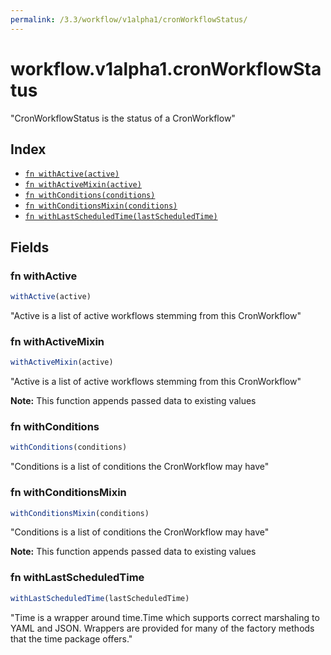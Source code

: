 ```yaml
---
permalink: /3.3/workflow/v1alpha1/cronWorkflowStatus/
---
```


# workflow.v1alpha1.cronWorkflowStatus

"CronWorkflowStatus is the status of a CronWorkflow"

## Index

* [`fn withActive(active)`](#fn-withactive)
* [`fn withActiveMixin(active)`](#fn-withactivemixin)
* [`fn withConditions(conditions)`](#fn-withconditions)
* [`fn withConditionsMixin(conditions)`](#fn-withconditionsmixin)
* [`fn withLastScheduledTime(lastScheduledTime)`](#fn-withlastscheduledtime)

## Fields

### fn withActive

```ts
withActive(active)
```

"Active is a list of active workflows stemming from this CronWorkflow"

### fn withActiveMixin

```ts
withActiveMixin(active)
```

"Active is a list of active workflows stemming from this CronWorkflow"

**Note:** This function appends passed data to existing values

### fn withConditions

```ts
withConditions(conditions)
```

"Conditions is a list of conditions the CronWorkflow may have"

### fn withConditionsMixin

```ts
withConditionsMixin(conditions)
```

"Conditions is a list of conditions the CronWorkflow may have"

**Note:** This function appends passed data to existing values

### fn withLastScheduledTime

```ts
withLastScheduledTime(lastScheduledTime)
```

"Time is a wrapper around time.Time which supports correct marshaling to YAML and JSON.  Wrappers are provided for many of the factory methods that the time package offers."